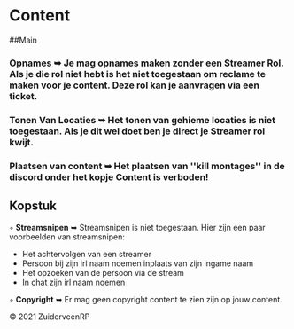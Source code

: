 # Content

##Main

### Opnames ➥ Je mag opnames maken zonder een Streamer Rol. Als je die rol niet hebt is het niet toegestaan om reclame te maken voor je content. Deze rol kan je aanvragen via een ticket.

### Tonen Van Locaties ➥ Het tonen van gehieme locaties is niet toegestaan. Als je dit wel doet ben je direct je Streamer rol kwijt.

### Plaatsen van content ➥ Het plaatsen van ''kill montages'' in de discord onder het kopje Content is verboden!</br>

<h2>Kopstuk</h1>

◦ <b>Streamsnipen</b> ➥ Streamsnipen is niet toegestaan. Hier zijn een paar voorbeelden van streamsnipen:
- Het achtervolgen van een streamer
- Persoon bij zijn irl naam noemen inplaats van zijn ingame naam
- Het opzoeken van de persoon via de stream
- In chat zijn irl naam noemen

◦ <b>Copyright</b> ➥ Er mag geen copyright content te zien zijn op jouw content.

© 2021 ZuiderveenRP
